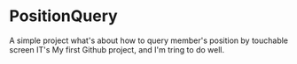 # PositionQuery
A simple project what's about how to query member's position by touchable screen
IT's My first Github project, and I'm tring to do well.
